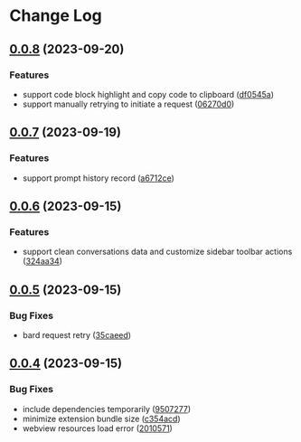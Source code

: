 # Change Log

## [0.0.8](https://github.com/JimmyDaddy/vscode-bard/compare/0.0.7...v0.0.8) (2023-09-20)


### Features

* support code block highlight and copy code to clipboard ([df0545a](https://github.com/JimmyDaddy/vscode-bard/commit/df0545a2a24157ba6e7697ee3f67644863d5ca28))
* support manually retrying to initiate a request ([06270d0](https://github.com/JimmyDaddy/vscode-bard/commit/06270d0b990af78f70464eb2910ced6fd53c0af6))



## [0.0.7](https://github.com/JimmyDaddy/vscode-bard/compare/0.0.6...0.0.7) (2023-09-19)


### Features

* support prompt history record ([a6712ce](https://github.com/JimmyDaddy/vscode-bard/commit/a6712ce2b1fb1822f5e0392e220407bce971b2b0))



## [0.0.6](https://github.com/JimmyDaddy/vscode-bard/compare/0.0.5...0.0.6) (2023-09-15)


### Features

* support clean conversations data and customize sidebar toolbar actions ([324aa34](https://github.com/JimmyDaddy/vscode-bard/commit/324aa3489c25858d74c342963853829a366c4e7e))



## [0.0.5](https://github.com/JimmyDaddy/vscode-bard/compare/0.0.4...0.0.5) (2023-09-15)


### Bug Fixes

* bard request retry ([35caeed](https://github.com/JimmyDaddy/vscode-bard/commit/35caeedf3c171d241b18dc2c8d3ae2b9fc646a63))



## [0.0.4](https://github.com/JimmyDaddy/vscode-bard/compare/95072771a297b76e7ab7ad64b4fe3054107f0b72...0.0.4) (2023-09-15)


### Bug Fixes

* include dependencies temporarily ([9507277](https://github.com/JimmyDaddy/vscode-bard/commit/95072771a297b76e7ab7ad64b4fe3054107f0b72))
* minimize extension bundle size ([c354acd](https://github.com/JimmyDaddy/vscode-bard/commit/c354acd915096a5edb6add9e274e84ef26440d86))
* webview resources load error ([2010571](https://github.com/JimmyDaddy/vscode-bard/commit/20105717ae9f1e0ca5b000b57b53fe0e7ce8ae83))
